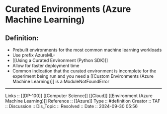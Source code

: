 # Curated Environments (Azure Machine Learning)

## Definition:

- Prebuilt environments for the most common machine learning workloads
- Use prefix AzureML-
- [[Using a Curated Environment (Python SDK)]]
- Allow for faster deployment time
- Common indication that the curated environment is incomplete for the experiment being run and you need a [[Custom Environments (Azure Machine Learning)]] is a ModuleNotFoundError
---
Links :: [[DP-100]] [[Computer Science]] [[Cloud]] [[Environment (Azure Machine Learning)]]
Reference ::  [[Azure]]
Type :: #definition
Creator ::
TAF ::
Discussion ::
Dis_Topic :: 
Resolved ::
Date :: 2024-09-30 05:56